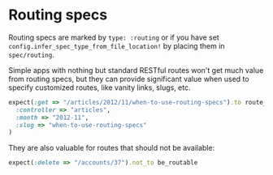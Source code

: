 # Routing specs

Routing specs are marked by `type: :routing` or if you have set
`config.infer_spec_type_from_file_location!` by placing them in `spec/routing`.

Simple apps with nothing but standard RESTful routes won't get much value from
routing specs, but they can provide significant value when used to specify
customized routes, like vanity links, slugs, etc.

```ruby
expect(:get => "/articles/2012/11/when-to-use-routing-specs").to route_to(
  :controller => "articles",
  :month => "2012-11",
  :slug => "when-to-use-routing-specs"
)
```

They are also valuable for routes that should not be available:

```ruby
expect(:delete => "/accounts/37").not_to be_routable
```
